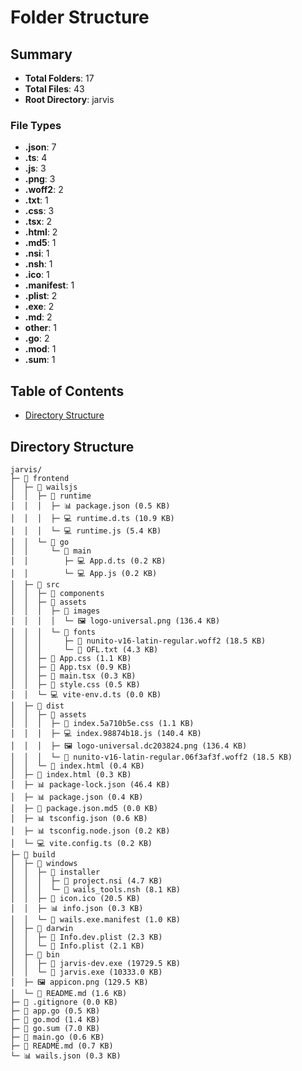 # Folder Structure

## Summary

- **Total Folders**: 17
- **Total Files**: 43
- **Root Directory**: jarvis

### File Types

- **.json**: 7
- **.ts**: 4
- **.js**: 3
- **.png**: 3
- **.woff2**: 2
- **.txt**: 1
- **.css**: 3
- **.tsx**: 2
- **.html**: 2
- **.md5**: 1
- **.nsi**: 1
- **.nsh**: 1
- **.ico**: 1
- **.manifest**: 1
- **.plist**: 2
- **.exe**: 2
- **.md**: 2
- **other**: 1
- **.go**: 2
- **.mod**: 1
- **.sum**: 1

## Table of Contents

- [Directory Structure](#directory-structure)

## Directory Structure

```
jarvis/
├─ 📁 frontend
│  ├─ 📁 wailsjs
│  │  ├─ 📁 runtime
│  │  │  ├─ 📊 package.json (0.5 KB)
│  │  │  ├─ 💻 runtime.d.ts (10.9 KB)
│  │  │  └─ 💻 runtime.js (5.4 KB)
│  │  └─ 📁 go
│  │     └─ 📁 main
│  │        ├─ 💻 App.d.ts (0.2 KB)
│  │        └─ 💻 App.js (0.2 KB)
│  ├─ 📁 src
│  │  ├─ 📁 components
│  │  ├─ 📁 assets
│  │  │  ├─ 📁 images
│  │  │  │  └─ 🖼️ logo-universal.png (136.4 KB)
│  │  │  └─ 📁 fonts
│  │  │     ├─ 📄 nunito-v16-latin-regular.woff2 (18.5 KB)
│  │  │     └─ 📜 OFL.txt (4.3 KB)
│  │  ├─ 📄 App.css (1.1 KB)
│  │  ├─ 📄 App.tsx (0.9 KB)
│  │  ├─ 📄 main.tsx (0.3 KB)
│  │  ├─ 📄 style.css (0.5 KB)
│  │  └─ 💻 vite-env.d.ts (0.0 KB)
│  ├─ 📁 dist
│  │  ├─ 📁 assets
│  │  │  ├─ 📄 index.5a710b5e.css (1.1 KB)
│  │  │  ├─ 💻 index.98874b18.js (140.4 KB)
│  │  │  ├─ 🖼️ logo-universal.dc203824.png (136.4 KB)
│  │  │  └─ 📄 nunito-v16-latin-regular.06f3af3f.woff2 (18.5 KB)
│  │  └─ 📄 index.html (0.4 KB)
│  ├─ 📄 index.html (0.3 KB)
│  ├─ 📊 package-lock.json (46.4 KB)
│  ├─ 📊 package.json (0.4 KB)
│  ├─ 📄 package.json.md5 (0.0 KB)
│  ├─ 📊 tsconfig.json (0.6 KB)
│  ├─ 📊 tsconfig.node.json (0.2 KB)
│  └─ 💻 vite.config.ts (0.2 KB)
├─ 📁 build
│  ├─ 📁 windows
│  │  ├─ 📁 installer
│  │  │  ├─ 📄 project.nsi (4.7 KB)
│  │  │  └─ 📄 wails_tools.nsh (8.1 KB)
│  │  ├─ 📄 icon.ico (20.5 KB)
│  │  ├─ 📊 info.json (0.3 KB)
│  │  └─ 📄 wails.exe.manifest (1.0 KB)
│  ├─ 📁 darwin
│  │  ├─ 📄 Info.dev.plist (2.3 KB)
│  │  └─ 📄 Info.plist (2.1 KB)
│  ├─ 📁 bin
│  │  ├─ 📄 jarvis-dev.exe (19729.5 KB)
│  │  └─ 📄 jarvis.exe (10333.0 KB)
│  ├─ 🖼️ appicon.png (129.5 KB)
│  └─ 📜 README.md (1.6 KB)
├─ 📄 .gitignore (0.0 KB)
├─ 📄 app.go (0.5 KB)
├─ 📄 go.mod (1.4 KB)
├─ 📄 go.sum (7.0 KB)
├─ 📄 main.go (0.6 KB)
├─ 📜 README.md (0.7 KB)
└─ 📊 wails.json (0.3 KB)

```
